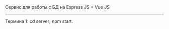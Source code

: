 Сервис для работы с БД на Express JS + Vue JS 
____________________________________________________________________________________________________
Термина 1: cd server; npm start.
